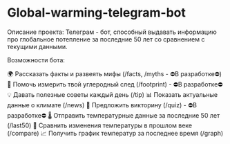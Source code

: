 # Global-warming-telegram-bot
Описание проекта: Телеграм - бот, способный выдавать информацию про глобальное потепление за последние 50 лет со сравнением с текущими данными.

Возможности бота:

🌍 Рассказать факты и развеять мифы (/facts, /myths - ⛔В разработке⛔)
🧮 Помочь измерить твой углеродный след (/footprint) - ⛔В разработке⛔
💡 Давать полезные советы каждый день (/tip)
📊 Показать актуальные данные о климате (/news)
🎯 Предложить викторину (/quiz) - ⛔В разработке⛔
🌡️ Отправить температурные данные за последние 50 лет (/last50)
📆 Сравнить изменения температуры в прошлом веке (/compare)
📈 Получить график температур за последнее время (/graph)
